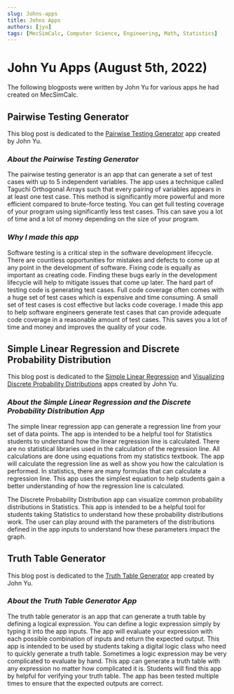 ```yaml
---
slug: Johns-apps
title: Johns Apps
authors: [jyu]
tags: [MecSimCalc, Computer Science, Engineering, Math, Statistics]
---
```


# John Yu Apps (August 5th, 2022)

The following blogposts were written by John Yu for various apps he had created on MecSimCalc. 

## **Pairwise Testing Generator**

This blog post is dedicated to the [Pairwise Testing Generator](https://mecsimcalc.com/app/8809236/pairwise_testing_generator) app created by John Yu.

### ___About the Pairwise Testing Generator___

The pairwise testing generator is an app that can generate a set of test cases with up to 5
independent variables. The app uses a technique called Taguchi Orthogonal Arrays such that
every pairing of variables appears in at least one test case. This method is significantly more
powerful and more efficient compared to brute-force testing. You can get full testing coverage
of your program using significantly less test cases. This can save you a lot of time and a lot of
money depending on the size of your program.

### ___Why I made this app___

Software testing is a critical step in the software development lifecycle. There are countless
opportunities for mistakes and defects to come up at any point in the development of software.
Fixing code is equally as important as creating code. Finding these bugs early in the
development lifecycle will help to mitigate issues that come up later. The hard part of testing
code is generating test cases. Full code coverage often comes with a huge set of test cases
which is expensive and time consuming. A small set of test cases is cost effective but lacks code
coverage. I made this app to help software engineers generate test cases that can provide
adequate code coverage in a reasonable amount of test cases. This saves you a lot of time and
money and improves the quality of your code.

## **Simple Linear Regression and Discrete Probability Distribution**

This blog post is dedicated to the [Simple Linear Regression](https://mecsimcalc.com/app/3625435/simple_linear_regression) and [Visualizing Discrete Probability Distributions](https://mecsimcalc.com/app/8359657/visualizing_discrete_probability_distributions) apps created by John Yu.

### ___About the Simple Linear Regression and the Discrete Probability Distribution App___

The simple linear regression app can generate a regression line from your set of data points.
The app is intended to be a helpful tool for Statistics students to understand how the linear
regression line is calculated. There are no statistical libraries used in the calculation of the
regression line. All calculations are done using equations from my statistics textbook. The app
will calculate the regression line as well as show you how the calculation is performed. In
statistics, there are many formulas that can calculate a regression line. This app uses the
simplest equation to help students gain a better understanding of how the regression line is
calculated.

The Discrete Probability Distribution app can visualize common probability distributions in
Statistics. This app is intended to be a helpful tool for students taking Statistics to understand
how these probability distributions work. The user can play around with the parameters of the
distributions defined in the app inputs to understand how these parameters impact the graph.

## **Truth Table Generator**

This blog post is dedicated to the [Truth Table Generator](https://mecsimcalc.com/app/4669459/truth_table_generator) app created by John Yu.

### ___About the Truth Table Generator App___

The truth table generator is an app that can generate a truth table by defining a logical
expression. You can define a logic expression simply by typing it into the app inputs. The app
will evaluate your expression with each possible combination of inputs and return the expected
output. This app is intended to be used by students taking a digital logic class who need to
quickly generate a truth table. Sometimes a logic expression may be very complicated to
evaluate by hand. This app can generate a truth table with any expression no matter how
complicated it is. Students will find this app by helpful for verifying your truth table. The app
has been tested multiple times to ensure that the expected outputs are correct.